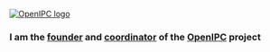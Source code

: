 [![OpenIPC logo][logo]][site_basic]

### I am the [founder][telegram_me] and [coordinator][telegram_en] of the [OpenIPC][site_basic] project

[logo]: https://openipc.org/assets/openipc-logo-black.svg
[site_basic]: https://openipc.org
[telegram_me]: https://t.me/FlyRouter
[telegram_en]: https://t.me/OpenIPC
